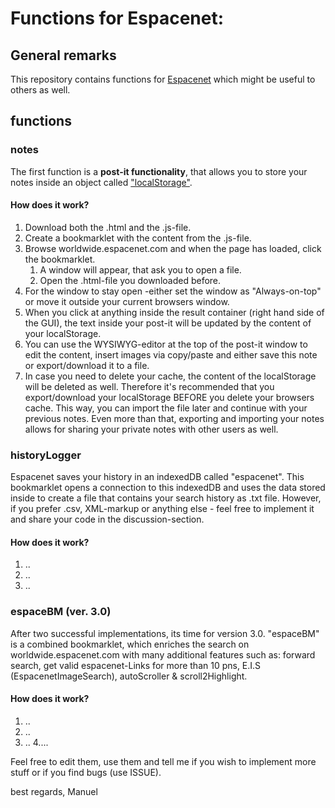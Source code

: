 # Functions for Espacenet:

## General remarks
This repository contains functions for [Espacenet](https://worldwide.espacenet.com) which might be useful to others as well.

## functions
### notes
The first function is a __post-it functionality__, that allows you to store your notes inside an object called ["localStorage"](https://developer.mozilla.org/de/docs/Web/API/Window/localStorage).

#### How does it work?

1. Download both the .html and the .js-file.
2. Create a bookmarklet with the content from the .js-file.
3. Browse  worldwide.espacenet.com and when the page has loaded, click the bookmarklet.
    1. A window will appear, that ask you to open a file.
    2. Open the .html-file you downloaded before.
4. For the window to stay open -either set the window as "Always-on-top" or move it outside your current browsers window.
5. When you click at anything inside the result container (right hand side of the GUI), the text inside your post-it will be updated by the content of your localStorage.
6. You can use the WYSIWYG-editor at the top of the post-it window to edit the content, insert images via copy/paste and either save this note or export/download it to a file.
7. In case you need to delete your cache, the content of the localStorage will be deleted as well. Therefore it's recommended that you export/download your localStorage BEFORE you delete your browsers cache. This way, you can import the file later and continue with your previous notes. Even more than that, exporting and importing your notes allows for sharing your private notes with other users as well.

### historyLogger
Espacenet saves your history in an indexedDB called "espacenet". This bookmarklet opens a connection to this indexedDB and uses the data stored inside to create a file that contains your search history as .txt file. However, if you prefer .csv, XML-markup or anything else - feel free to implement it and share your code in the discussion-section.

#### How does it work?

1. ..
2. ..
3. ..

### espaceBM (ver. 3.0) 
After two successful implementations, its time for version 3.0. "espaceBM" is a combined bookmarklet, which enriches the search on worldwide.espacenet.com with many additional features such as: forward search, get valid espacenet-Links for more than 10 pns, E.I.S (EspacenetImageSearch), autoScroller & scroll2Highlight.

#### How does it work?

1. ..
2. ..
3. ..
4.... 

Feel free to edit them, use them and tell me if you wish to implement more stuff or if you find bugs (use ISSUE).

best regards,
Manuel
